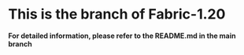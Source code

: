 # This is the branch of Fabric-1.20
**For detailed information, please refer to the README.md in the main branch**